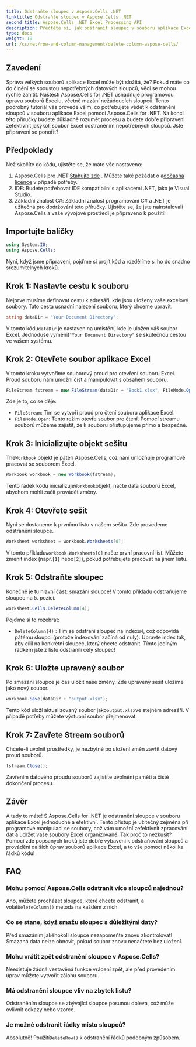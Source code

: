 ```yaml
---
title: Odstraňte sloupec v Aspose.Cells .NET
linktitle: Odstraňte sloupec v Aspose.Cells .NET
second_title: Aspose.Cells .NET Excel Processing API
description: Přečtěte si, jak odstranit sloupec v souboru aplikace Excel pomocí Aspose.Cells for .NET. Postupujte podle našeho podrobného průvodce krok za krokem a zefektivněte úpravy souborů Excel.
type: docs
weight: 19
url: /cs/net/row-and-column-management/delete-column-aspose-cells/
---
```

## Zavedení
Správa velkých souborů aplikace Excel může být složitá, že? Pokud máte co do činění se spoustou nepotřebných datových sloupců, věci se mohou rychle zahltit. Naštěstí Aspose.Cells for .NET usnadňuje programovou úpravu souborů Excelu, včetně mazání nežádoucích sloupců. Tento podrobný tutoriál vás provede vším, co potřebujete vědět k odstranění sloupců v souboru aplikace Excel pomocí Aspose.Cells for .NET.
Na konci této příručky budete důkladně rozumět procesu a budete dobře připraveni zefektivnit jakýkoli soubor Excel odstraněním nepotřebných sloupců. Jste připraveni se ponořit?
## Předpoklady
Než skočíte do kódu, ujistěte se, že máte vše nastaveno:
1.  Aspose.Cells pro .NET:[Stahujte zde](https://releases.aspose.com/cells/net/) . Můžete také požádat o a[dočasná licence](https://purchase.aspose.com/temporary-license/) v případě potřeby.
2. IDE: Budete potřebovat IDE kompatibilní s aplikacemi .NET, jako je Visual Studio.
3. Základní znalost C#: Základní znalost programování C# a .NET je užitečná pro dodržování této příručky.
Ujistěte se, že jste nainstalovali Aspose.Cells a vaše vývojové prostředí je připraveno k použití!
## Importujte balíčky
```csharp
using System.IO;
using Aspose.Cells;
```
Nyní, když jsme připraveni, pojďme si projít kód a rozdělíme si ho do snadno srozumitelných kroků.
## Krok 1: Nastavte cestu k souboru
Nejprve musíme definovat cestu k adresáři, kde jsou uloženy vaše excelové soubory. Tato cesta usnadní nalezení souboru, který chceme upravit.
```csharp
string dataDir = "Your Document Directory";
```
 V tomto kódu`dataDir` je nastaven na umístění, kde je uložen váš soubor Excel. Jednoduše vyměnit`"Your Document Directory"` se skutečnou cestou ve vašem systému.
## Krok 2: Otevřete soubor aplikace Excel
V tomto kroku vytvoříme souborový proud pro otevření souboru Excel. Proud souboru nám umožní číst a manipulovat s obsahem souboru.
```csharp
FileStream fstream = new FileStream(dataDir + "Book1.xlsx", FileMode.Open);
```
Zde je to, co se děje:
- `FileStream`: Tím se vytvoří proud pro čtení souboru aplikace Excel.
- `FileMode.Open`: Tento režim otevře soubor pro čtení.
Pomocí streamu souborů můžeme zajistit, že k souboru přistupujeme přímo a bezpečně.
## Krok 3: Inicializujte objekt sešitu
 The`Workbook` objekt je páteří Aspose.Cells, což nám umožňuje programově pracovat se souborem Excel.
```csharp
Workbook workbook = new Workbook(fstream);
```
 Tento řádek kódu inicializuje`Workbook`objekt, načte data souboru Excel, abychom mohli začít provádět změny.
## Krok 4: Otevřete sešit
Nyní se dostaneme k prvnímu listu v našem sešitu. Zde provedeme odstranění sloupce.
```csharp
Worksheet worksheet = workbook.Worksheets[0];
```
 V tomto příkladu`workbook.Worksheets[0]` načte první pracovní list. Můžete změnit index (např.`[1]` nebo`[2]`), pokud potřebujete pracovat na jiném listu.
## Krok 5: Odstraňte sloupec
Konečně je tu hlavní část: smazání sloupce! V tomto příkladu odstraňujeme sloupec na 5. pozici.
```csharp
worksheet.Cells.DeleteColumn(4);
```
Pojďme si to rozebrat:
- `DeleteColumn(4)` : Tím se odstraní sloupec na indexu`4`, což odpovídá pátému sloupci (protože indexování začíná od nuly). Upravte index tak, aby cílil na konkrétní sloupec, který chcete odstranit.
Tímto jediným řádkem jste z listu odstranili celý sloupec!
## Krok 6: Uložte upravený soubor
Po smazání sloupce je čas uložit naše změny. Zde upravený sešit uložíme jako nový soubor.
```csharp
workbook.Save(dataDir + "output.xlsx");
```
 Tento kód uloží aktualizovaný soubor jako`output.xlsx`ve stejném adresáři. V případě potřeby můžete výstupní soubor přejmenovat.
## Krok 7: Zavřete Stream souborů
Chcete-li uvolnit prostředky, je nezbytné po uložení změn zavřít datový proud souborů.
```csharp
fstream.Close();
```
Zavřením datového proudu souborů zajistíte uvolnění paměti a čisté dokončení procesu.
## Závěr
A tady to máte! S Aspose.Cells for .NET je odstranění sloupce v souboru aplikace Excel jednoduché a efektivní. Tento přístup je užitečný zejména při programové manipulaci se soubory, což vám umožní zefektivnit zpracování dat a udržet vaše soubory Excel organizované. 
Tak proč to nezkusit? Pomocí zde popsaných kroků jste dobře vybaveni k odstraňování sloupců a provádění dalších úprav souborů aplikace Excel, a to vše pomocí několika řádků kódu!
## FAQ
### Mohu pomocí Aspose.Cells odstranit více sloupců najednou?  
 Ano, můžete procházet sloupce, které chcete odstranit, a volat`DeleteColumn()` metoda na každém z nich.
### Co se stane, když smažu sloupec s důležitými daty?  
Před smazáním jakéhokoli sloupce nezapomeňte znovu zkontrolovat! Smazaná data nelze obnovit, pokud soubor znovu nenačtete bez uložení.
### Mohu vrátit zpět odstranění sloupce v Aspose.Cells?  
Neexistuje žádná vestavěná funkce vrácení zpět, ale před provedením úprav můžete vytvořit zálohu souboru.
### Má odstranění sloupce vliv na zbytek listu?  
Odstraněním sloupce se zbývající sloupce posunou doleva, což může ovlivnit odkazy nebo vzorce.
### Je možné odstranit řádky místo sloupců?  
 Absolutně! Použití`DeleteRow()` k odstranění řádků podobným způsobem.